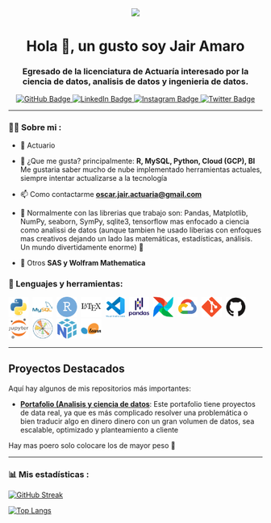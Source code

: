 <div id = "header" align = "center">
    <img src = "https://media.giphy.com/media/9JeJyQu07mvhG2p87z/giphy.gif" width="100" />
    <h1 align = "center">Hola 👋, un gusto soy Jair Amaro</h1>
    <h3 align = "center">Egresado de la licenciatura de Actuaría interesado por la ciencia de datos, analisis de datos y ingenieria de datos. </h3>
</div>


<div id="badges" align="center">
    <a href="https://github.com/tu_usuario" target="_blank">
        <img src="https://img.shields.io/badge/GitHub-181717?style=for-the-badge&logo=github&logoColor=white"
            alt="GitHub Badge" />
    </a>
    <a href="https://mx.linkedin.com/in/tu_usuario" target="_blank">
        <img src="https://img.shields.io/badge/LinkedIn-0A66C2?style=for-the-badge&logo=linkedin&logoColor=white"
            alt="LinkedIn Badge" />
    </a>
    <a href="https://www.instagram.com/tu_usuario" target="_blank">
        <img src="https://img.shields.io/badge/Instagram-8a3ab9?style=for-the-badge&logo=instagram&logoColor=white"
            alt="Instagram Badge" />
    </a>
    <a href="https://twitter.com/tu_usuario" target="_blank"> 
        <img src="https://img.shields.io/badge/Twitter-1DA1F2?style=for-the-badge&logo=twitter&logoColor=white"
            alt="Twitter Badge" />
    </a>
</div>



---

### 👨‍💻 Sobre mi :

- 📝 Actuario  

- 💬 ¿Que me gusta? principalmente: **R, MySQL, Python, Cloud (GCP), BI**
  Me gustaria saber mucho de nube implementado herramientas actuales, siempre intentar actualizarse a la tecnología 

- 📫 Como contactarme **oscar.jair.actuaria@gmail.com**

- 💫 Normalmente con las librerias que trabajo son: Pandas, Matplotlib, NumPy, seaborn, SymPy, sqlite3, tensorflow mas enfocado a ciencia como analissi de datos (aunque tambien he usado liberias con enfoques mas creativos dejando un lado las matemáticas, estadísticas, análisis. Un mundo divertidamente enorme) 💫

- 🌱 Otros **SAS y Wolfram  Mathematica**



<div align="left">
    <h3>🔨 Lenguajes y herramientas:</h3>
    <div>
        <img src="https://github.com/devicons/devicon/blob/master/icons/python/python-original.svg" title="Python" alt="Python" width="40" height="40"/>&nbsp;
        <img src="https://github.com/devicons/devicon/blob/master/icons/mysql/mysql-original-wordmark.svg" title="MySQL" alt="MySQL" width="40" height="40"/>&nbsp;
        <img src="https://github.com/devicons/devicon/blob/master/icons/rstudio/rstudio-original.svg" title="R studio" alt="R studio" width="40" height="40"/>&nbsp;
        <img src="https://github.com/devicons/devicon/blob/master/icons/latex/latex-original.svg" title="LaTeX" alt="LaTeX" width="40" height="40"/>&nbsp;
        <img src="https://github.com/devicons/devicon/blob/master/icons/vscode/vscode-original-wordmark.svg" title="VScode" alt="VS code" width="40" height="40"/>&nbsp;
        <img src="https://github.com/devicons/devicon/blob/master/icons/pandas/pandas-original-wordmark.svg" title="Pandas" alt="Pandas" width="40" height="40"/>&nbsp;
        <img src="https://github.com/devicons/devicon/blob/master/icons/apacheairflow/apacheairflow-original.svg" title="Apache Airflow" alt="Apache Airflow" width="40" height="40"/>&nbsp;
        <img src="https://github.com/devicons/devicon/blob/master/icons/googlecloud/googlecloud-original.svg" title="Google Cloud" alt="Google Cloud" width="40" height="40"/>&nbsp;
        <img src="https://github.com/devicons/devicon/blob/master/icons/git/git-original.svg" title="Git" alt="Git" width="40" height="40"/>&nbsp;
        <img src="https://github.com/devicons/devicon/blob/master/icons/github/github-original.svg" title="Git-hub" alt="Git-hub" width="40" height="40"/>&nbsp;
        <img src="https://github.com/devicons/devicon/blob/master/icons/jupyter/jupyter-original-wordmark.svg" title="Jupyter" alt="Jupyter" width="40" height="40"/>&nbsp;
        <img src="https://github.com/devicons/devicon/blob/master/icons/matplotlib/matplotlib-original.svg" title="plt" alt="plt" width="40" height="40"/>&nbsp;
        <img src="https://github.com/devicons/devicon/blob/master/icons/numpy/numpy-original.svg" title="np" alt="np" width="40" height="40"/>&nbsp;
        <img src="https://github.com/devicons/devicon/blob/master/icons/scikitlearn/scikitlearn-original.svg" title="scikitlearn" alt="scikitlearn" width="40" 
        <img src="https://github.com/devicons/devicon/blob/master/icons/tensorflow/tensorflow-original.svg" title="tensorflow" alt="tensorflow" width="40" height="40"/>&nbsp;
    </div>
</div>


---
## Proyectos Destacados

Aquí hay algunos de mis repositorios más importantes:

- [**Portafolio (Analisis y ciencia de datos**]([https://github.com/tu_usuario/repositorio1](https://github.com/JairAmaro/Portafolio)): Este portafolio tiene proyectos de data real, ya que es más complicado resolver una problemática o bien traducir algo en dinero dinero con un gran volumen de datos, sea escalable, optimizado y planteamiento a cliente

Hay mas poero solo colocare los de mayor peso 💯

---

### 📊 Mis estadísticas :

[![GitHub Streak](http://github-readme-streak-stats.herokuapp.com?user=JairAmaro&theme=blueberry&border_radius=5&locale=es&mode=weekly)](https://git.io/streak-stats)


[![Top Langs](https://github-readme-stats.vercel.app/api/top-langs/?username=JairAmaro&theme=tokyonight)](https://github.com/anuraghazra/github-readme-stats)

